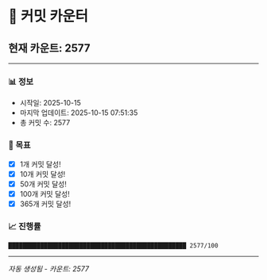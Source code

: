 # 🔢 커밋 카운터

## 현재 카운트: 2577

---

### 📊 정보
- 시작일: 2025-10-15
- 마지막 업데이트: 2025-10-15 07:51:35
- 총 커밋 수: 2577

### 🎯 목표
- [x] 1개 커밋 달성!
- [x] 10개 커밋 달성!
- [x] 50개 커밋 달성!
- [x] 100개 커밋 달성!
- [x] 365개 커밋 달성!

### 📈 진행률
```
██████████████████████████████████████████████████ 2577/100
```

---
*자동 생성됨 - 카운트: 2577*
